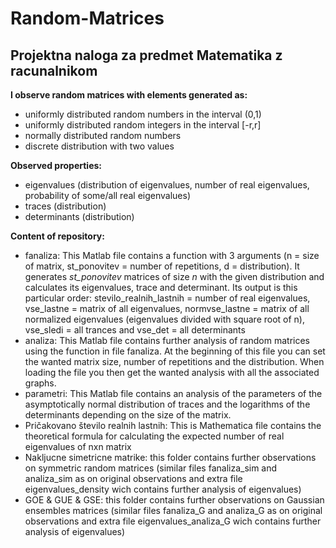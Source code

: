 # Random-Matrices
## Projektna naloga za predmet Matematika z racunalnikom

**I observe random matrices with elements generated as:**
* uniformly distributed random numbers in the interval (0,1)
* uniformly distributed random integers in the interval [-r,r] 
* normally distributed random numbers
* discrete distribution with two values

**Observed properties:**
* eigenvalues (distribution of eigenvalues, number of real eigenvalues, probability of some/all real eigenvalues)
* traces (distribution)
* determinants (distribution)

**Content of repository:**
* fanaliza: This Matlab file contains a function with 3 arguments (n = size of matrix, st_ponovitev = number of repetitions, d = distribution). It generates *st_ponovitev* matrices of size *n* with the given distribution and calculates its eigenvalues, trace and determinant. Its output is this particular order: stevilo_realnih_lastnih = number of real eigenvalues, vse_lastne = matrix of all eigenvalues, normvse_lastne = matrix of all normalized eigenvalues (eigenvalues divided with square root of n), vse_sledi = all trances and vse_det = all determinants
* analiza: This Matlab file contains further analysis of random matrices using the function in file fanaliza. At the beginning of this file you can set the wanted matrix size, number of repetitions and the distribution. When loading the file you then get the wanted analysis with all the associated graphs.
* parametri: This Matlab file contains an analysis of the parameters of the asymptotically normal distribution of traces and the logarithms of the determinants depending on the size of the matrix.
* Pričakovano število realnih lastnih: This is Mathematica file contains the theoretical formula for calculating the expected number of real eigenvalues of nxn matrix
* Nakljucne simetricne matrike: this folder contains further observations on symmetric random matrices (similar files fanaliza_sim and analiza_sim as on original observations and extra file eigenvalues_density wich contains further analysis of eigenvalues)
* GOE & GUE & GSE: this folder contains further observations on Gaussian ensembles matrices (similar files fanaliza_G and analiza_G as on original observations and extra file eigenvalues_analiza_G wich contains further analysis of eigenvalues)